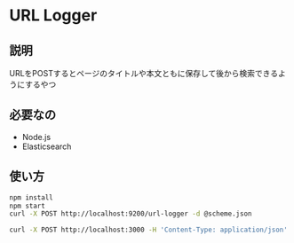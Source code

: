 # URL Logger

## 説明
URLをPOSTするとページのタイトルや本文ともに保存して後から検索できるようにするやつ

## 必要なの
- Node.js
- Elasticsearch

## 使い方
``` sh
npm install
npm start
curl -X POST http://localhost:9200/url-logger -d @scheme.json

curl -X POST http://localhost:3000 -H 'Content-Type: application/json' -d '{ "url": "http://google.com/"}'
```
